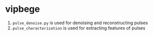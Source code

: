 # vipbege

1. `pulse_denoise.py` is used for denoising and reconstructing pulses
2. `pulse_characterization` is used for extracting features of pulses
